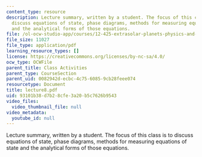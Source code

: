 ```yaml
---
content_type: resource
description: Lecture summary, written by a student. The focus of this class is to
  discuss equations of state, phase diagrams, methods for measuring equations of state
  and the analytical forms of those equations.
file: /ol-ocw-studio-app/courses/12-425-extrasolar-planets-physics-and-detection-techniques-fall-2007/93101b38d7b28cfe3a20b5c7626b9543_lecture8.pdf
file_size: 11027
file_type: application/pdf
learning_resource_types: []
license: https://creativecommons.org/licenses/by-nc-sa/4.0/
ocw_type: OCWFile
parent_title: Class Activities
parent_type: CourseSection
parent_uid: 0082942d-ecbc-4c75-6085-9cb28feee074
resourcetype: Document
title: lecture8.pdf
uid: 93101b38-d7b2-8cfe-3a20-b5c7626b9543
video_files:
  video_thumbnail_file: null
video_metadata:
  youtube_id: null
---
```

Lecture summary, written by a student. The focus of this class is to discuss equations of state, phase diagrams, methods for measuring equations of state and the analytical forms of those equations.